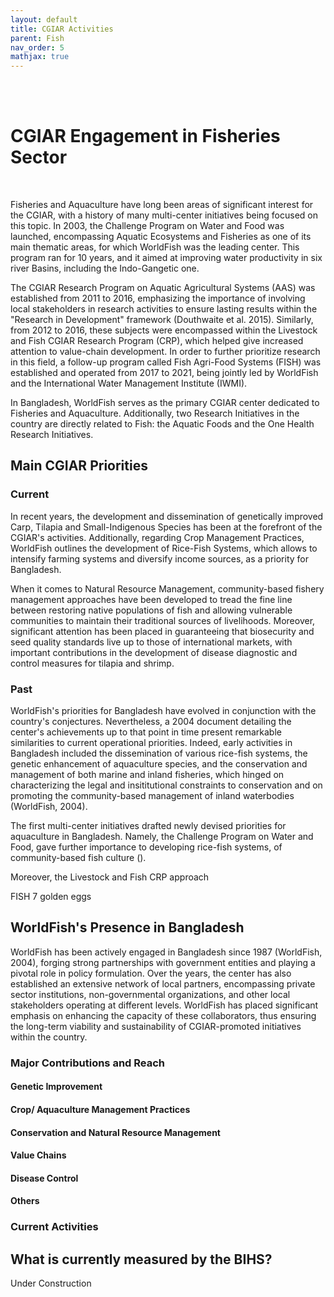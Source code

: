 ```yaml
---
layout: default
title: CGIAR Activities
parent: Fish
nav_order: 5
mathjax: true
---
```




<br> <br> 
# CGIAR Engagement in Fisheries Sector
<br>

Fisheries and Aquaculture have long been areas of significant interest for the CGIAR, with a history of many multi-center initiatives being focused on this topic. In 2003, the Challenge Program on Water and Food was launched, encompassing Aquatic Ecosystems and Fisheries as one of its main thematic areas, for which WorldFish was the leading center. This program ran for 10 years, and it aimed at improving water productivity in six river Basins, including the Indo-Gangetic one. 

The CGIAR Research Program on Aquatic Agricultural Systems (AAS) was established from 2011 to 2016, emphasizing the importance of involving local stakeholders in research activities to ensure lasting results within the "Research in Development" framework (Douthwaite et al. 2015). 
Similarly, from 2012 to 2016, these subjects were encompassed within the Livestock and Fish CGIAR Research Program (CRP), which helped give increased attention to value-chain development. In order to further prioritize research in this field, a follow-up program called Fish Agri-Food Systems (FISH) was established and operated from 2017 to 2021, being jointly led by WorldFish and the International Water Management Institute (IWMI). <br>

In Bangladesh, WorldFish serves as the primary CGIAR center dedicated to Fisheries and Aquaculture. Additionally, two Research Initiatives in the country are directly related to Fish: the Aquatic Foods and the One Health Research Initiatives. 

## Main CGIAR Priorities
### Current
In recent years, the development and dissemination of genetically improved Carp, Tilapia and Small-Indigenous Species has been at the forefront of the CGIAR's activities. Additionally, regarding Crop Management Practices, WorldFish outlines the development of Rice-Fish Systems, which allows to intensify farming systems and diversify income sources, as a priority for Bangladesh. 

When it comes to Natural Resource Management, community-based fishery management approaches have been developed to tread the fine line between restoring native populations of fish and allowing vulnerable communities to maintain their traditional sources of livelihoods. Moreover, significant attention has been placed in guaranteeing that biosecurity and seed quality standards live up to those of international markets, with important contributions in the development of disease diagnostic and control measures for tilapia and shrimp.

### Past 

WorldFish's priorities for Bangladesh have evolved in conjunction with the country's conjectures. Nevertheless, a 2004 document detailing the center's achievements up to that point in time present remarkable similarities to current operational priorities. Indeed, early activities in Bangladesh included the dissemination of various rice-fish systems, the genetic enhancement of aquaculture species, and the conservation and management of both marine and inland fisheries, which hinged on characterizing the legal and insititutional constraints to conservation and on promoting the community-based management of inland waterbodies (WorldFish, 2004).  

The first multi-center initiatives drafted newly devised priorities for aquaculture in Bangladesh. Namely, the Challenge Program on Water and Food, gave further importance to developing rice-fish systems, of community-based fish culture ().

Moreover, the Livestock and Fish CRP approach

FISH 7 golden eggs

## WorldFish's Presence in Bangladesh
WorldFish has been actively engaged in Bangladesh since 1987 (WorldFish, 2004), forging strong partnerships with government entities and playing a pivotal role in policy formulation. Over the years, the center has also established an extensive network of local partners, encompassing private sector institutions, non-governmental organizations, and other local stakeholders operating at different levels. WorldFish has placed significant emphasis on enhancing the capacity of these collaborators, thus ensuring the long-term viability and sustainability of CGIAR-promoted initiatives within the country.

### Major Contributions and Reach
#### Genetic Improvement

#### Crop/ Aquaculture Management Practices

#### Conservation and Natural Resource Management

#### Value Chains

#### Disease Control

#### Others

### Current Activities




## What is currently measured by the BIHS?
Under Construction
